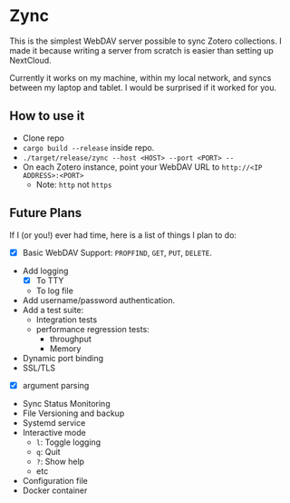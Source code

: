 # Zync

This is the simplest WebDAV server possible to sync Zotero collections.
I made it because writing a server from scratch is easier than setting up NextCloud.

Currently it works on my machine, within my local network, and syncs between my laptop and tablet.
I would be surprised if it worked for you.

## How to use it

- Clone repo
- `cargo build --release` inside repo.
- `./target/release/zync --host <HOST> --port <PORT> --`
- On each Zotero instance, point your WebDAV URL to `http://<IP ADDRESS>:<PORT>`
  - Note: `http` not `https`

## Future Plans

If I (or you!) ever had time, here is a list of things I plan to do:

- [x] Basic WebDAV Support: `PROPFIND`, `GET`, `PUT`, `DELETE`.
- Add logging
  - [x] To TTY
  - To log file
- Add username/password authentication.
- Add a test suite:
  - Integration tests
  - performance regression tests:
    - throughput
    - Memory
- Dynamic port binding
- SSL/TLS
- [x] argument parsing
- Sync Status Monitoring
- File Versioning and backup
- Systemd service
- Interactive mode
  - `l`: Toggle logging
  - `q`: Quit
  - `?`: Show help
  - etc
- Configuration file
- Docker container
